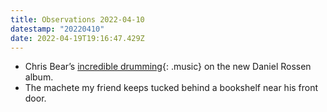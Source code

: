 ```yaml
---
title: Observations 2022-04-10
datestamp: "20220410"
date: 2022-04-19T19:16:47.429Z
---
```

- Chris Bear’s [incredible drumming](https://danielrossen.bandcamp.com/album/you-belong-there){: .music} on the new Daniel Rossen album.
- The machete my friend keeps tucked behind a bookshelf near his front door.
